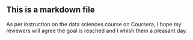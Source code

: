 ## This is a markdown file

As per instruction on the data sciences course on Coursera, I hope my reviewers will agree the goal is reached and I whish them a pleasant day. 
